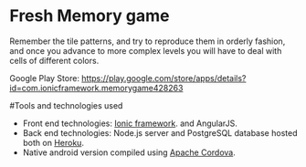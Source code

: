 # Fresh Memory game
Remember the tile patterns, and try to reproduce them in orderly fashion, and once you advance to more complex levels you will have to deal with cells of different colors.

Google Play Store: https://play.google.com/store/apps/details?id=com.ionicframework.memorygame428263

#Tools and technologies used
- Front end technologies: [Ionic framework](http://ionicframework.com/). and AngularJS. 
- Back end technologies: Node.js server and PostgreSQL database hosted both on [Heroku](https://www.heroku.com/).
- Native android version compiled using [Apache Cordova](https://cordova.apache.org/).
